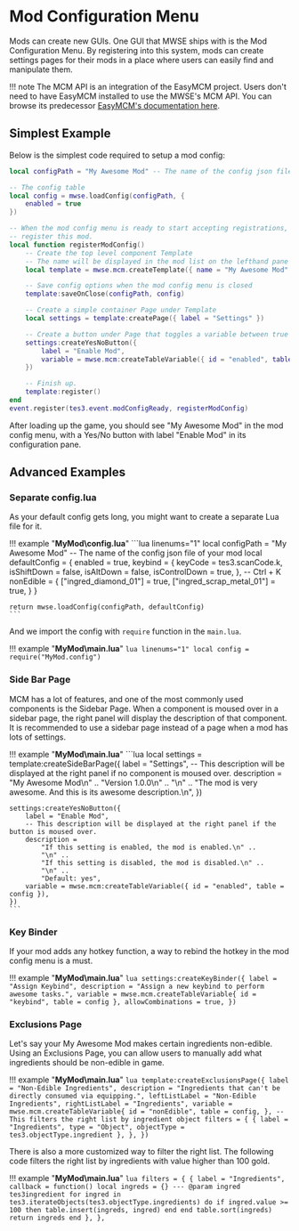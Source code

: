 
# Mod Configuration Menu

Mods can create new GUIs. One GUI that MWSE ships with is the Mod Configuration Menu. By registering into this system, mods can create settings pages for their mods in a place where users can easily find and manipulate them.

!!! note
	The MCM API is an integration of the EasyMCM project. Users don't need to have EasyMCM installed to use the MWSE's MCM API. You can browse its predecessor [EasyMCM's documentation here](https://easymcm.readthedocs.io/en/latest/).

## Simplest Example

Below is the simplest code required to setup a mod config:

```lua linenums="1"
local configPath = "My Awesome Mod" -- The name of the config json file of your mod

-- The config table
local config = mwse.loadConfig(configPath, {
	enabled = true
})

-- When the mod config menu is ready to start accepting registrations,
-- register this mod.
local function registerModConfig()
	-- Create the top level component Template
	-- The name will be displayed in the mod list on the lefthand pane
	local template = mwse.mcm.createTemplate({ name = "My Awesome Mod" })

	-- Save config options when the mod config menu is closed
	template:saveOnClose(configPath, config)

	-- Create a simple container Page under Template
	local settings = template:createPage({ label = "Settings" })

	-- Create a button under Page that toggles a variable between true and false
	settings:createYesNoButton({
		label = "Enable Mod",
		variable = mwse.mcm:createTableVariable({ id = "enabled", table = config }),
	})

	-- Finish up.
	template:register()
end
event.register(tes3.event.modConfigReady, registerModConfig)
```

After loading up the game, you should see "My Awesome Mod" in the mod config menu, with a Yes/No button with label "Enable Mod" in its configuration pane.

## Advanced Examples

### Separate config.lua

As your default config gets long, you might want to create a separate Lua file for it.

!!! example "**MyMod\\config.lua**"
	```lua linenums="1"
	local configPath = "My Awesome Mod" -- The name of the config json file of your mod
	local defaultConfig = {
		enabled = true,
		keybind = {
			keyCode = tes3.scanCode.k,
			isShiftDown = false,
			isAltDown = false,
			isControlDown = true,
		}, -- Ctrl + K
		nonEdible = {
			["ingred_diamond_01"] = true,
			["ingred_scrap_metal_01"] = true,
		}
	}

	return mwse.loadConfig(configPath, defaultConfig)
	```

And we import the config with `require` function in the `main.lua`.

!!! example "**MyMod\\main.lua**"
	```lua linenums="1"
	local config = require("MyMod.config")
	```

### Side Bar Page

MCM has a lot of features, and one of the most commonly used components is the Sidebar Page. When a component is moused over in a sidebar page, the right panel will display the description of that component. It is recommended to use a sidebar page instead of a page when a mod has lots of settings.

!!! example "**MyMod\\main.lua**"
	```lua
	local settings = template:createSideBarPage({
		label = "Settings",
		-- This description will be displayed at the right panel if no component is moused over.
		description =
			"My Awesome Mod\n" ..
			"Version 1.0.0\n" ..
			"\n" ..
			"The mod is very awesome. And this is its awesome description.\n",
	})

	settings:createYesNoButton({
		label = "Enable Mod",
		-- This description will be displayed at the right panel if the button is moused over.
		description =
			"If this setting is enabled, the mod is enabled.\n" ..
			"\n" ..
			"If this setting is disabled, the mod is disabled.\n" ..
			"\n" ..
			"Default: yes",
		variable = mwse.mcm:createTableVariable({ id = "enabled", table = config }),
	})
	```

### Key Binder

If your mod adds any hotkey function, a way to rebind the hotkey in the mod config menu is a must.

!!! example "**MyMod\\main.lua**"
	```lua
	settings:createKeyBinder({
		label = "Assign Keybind",
		description = "Assign a new keybind to perform awesome tasks.",
		variable = mwse.mcm.createTableVariable{ id = "keybind", table = config },
		allowCombinations = true,
	})
	```

### Exclusions Page

Let's say your My Awesome Mod makes certain ingredients non-edible. Using an Exclusions Page, you can allow users to manually add what ingredients should be non-edible in game.

!!! example "**MyMod\\main.lua**"
	```lua
	template:createExclusionsPage({
		label = "Non-Edible Ingredients",
		description = "Ingredients that can't be directly consumed via equipping.",
		leftListLabel = "Non-Edible Ingredients",
		rightListLabel = "Ingredients",
		variable = mwse.mcm.createTableVariable{
			id = "nonEdible",
			table = config,
		},
		-- This filters the right list by ingredient object
		filters = {
			{ label = "Ingredients", type = "Object", objectType = tes3.objectType.ingredient },
		},
	})
	```

There is also a more customized way to filter the right list. The following code filters the right list by ingredients with value higher than 100 gold.

!!! example "**MyMod\\main.lua**"
	```lua
		filters = {
			{
				label = "Ingredients",
				callback = function()
					local ingreds = {}
					--- @param ingred tes3ingredient
					for ingred in tes3.iterateObjects(tes3.objectType.ingredients) do
						if ingred.value >= 100 then
							table.insert(ingreds, ingred)
						end
					end
					table.sort(ingreds)
					return ingreds
				end
			},
		},
	```